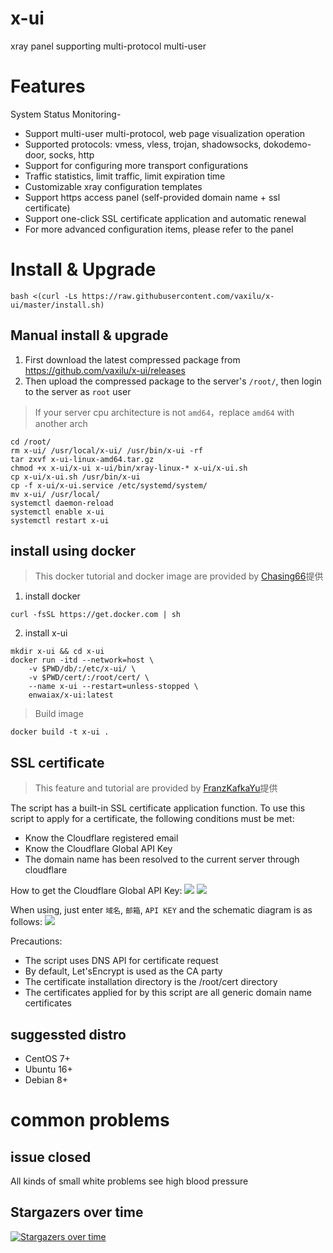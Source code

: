 # x-ui

xray panel supporting multi-protocol multi-user

# Features

System Status Monitoring- 
- Support multi-user multi-protocol, web page visualization operation
- Supported protocols: vmess, vless, trojan, shadowsocks, dokodemo-door, socks, http
- Support for configuring more transport configurations
- Traffic statistics, limit traffic, limit expiration time
- Customizable xray configuration templates
- Support https access panel (self-provided domain name + ssl certificate)
- Support one-click SSL certificate application and automatic renewal
- For more advanced configuration items, please refer to the panel

# Install & Upgrade

```
bash <(curl -Ls https://raw.githubusercontent.com/vaxilu/x-ui/master/install.sh)
```

## Manual install & upgrade

1. First download the latest compressed package from https://github.com/vaxilu/x-ui/releases
2. Then upload the compressed package to the server's `/root/`, then login to the server as `root` user

> If your server cpu architecture is not  `amd64`，replace `amd64` with another arch

```
cd /root/
rm x-ui/ /usr/local/x-ui/ /usr/bin/x-ui -rf
tar zxvf x-ui-linux-amd64.tar.gz
chmod +x x-ui/x-ui x-ui/bin/xray-linux-* x-ui/x-ui.sh
cp x-ui/x-ui.sh /usr/bin/x-ui
cp -f x-ui/x-ui.service /etc/systemd/system/
mv x-ui/ /usr/local/
systemctl daemon-reload
systemctl enable x-ui
systemctl restart x-ui
```

## install using docker

> This docker tutorial and docker image are provided by [Chasing66](https://github.com/Chasing66)提供

1. install docker

```shell
curl -fsSL https://get.docker.com | sh
```

2. install x-ui

```shell
mkdir x-ui && cd x-ui
docker run -itd --network=host \
    -v $PWD/db/:/etc/x-ui/ \
    -v $PWD/cert/:/root/cert/ \
    --name x-ui --restart=unless-stopped \
    enwaiax/x-ui:latest
```

> Build image

```shell
docker build -t x-ui .
```

## SSL certificate

> This feature and tutorial are provided by [FranzKafkaYu](https://github.com/FranzKafkaYu)提供

The script has a built-in SSL certificate application function. To use this script to apply for a certificate, the following conditions must be met:

- Know the Cloudflare registered email
- Know the Cloudflare Global API Key
- The domain name has been resolved to the current server through cloudflare

How to get the Cloudflare Global API Key:
    ![](media/bda84fbc2ede834deaba1c173a932223.png)
    ![](media/d13ffd6a73f938d1037d0708e31433bf.png)

When using, just enter `域名`, `邮箱`, `API KEY` and the schematic diagram is as follows:
        ![](media/2022-04-04_141259.png)

Precautions:

- The script uses DNS API for certificate request
- By default, Let'sEncrypt is used as the CA party
- The certificate installation directory is the /root/cert directory
- The certificates applied for by this script are all generic domain name certificates

## suggessted distro

- CentOS 7+
- Ubuntu 16+
- Debian 8+

# common problems

## issue closed

All kinds of small white problems see high blood pressure

## Stargazers over time

[![Stargazers over time](https://starchart.cc/vaxilu/x-ui.svg)](https://starchart.cc/vaxilu/x-ui)
